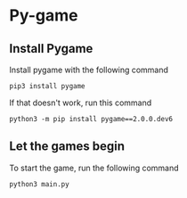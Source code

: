 # Py-game

## Install Pygame
Install pygame with the following command
```
pip3 install pygame
```
If that doesn't work, run this command
```
python3 -m pip install pygame==2.0.0.dev6
```

## Let the games begin
To start the game, run the following command
```
python3 main.py
```
